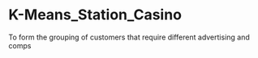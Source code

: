 # K-Means_Station_Casino
To form the grouping of customers that require different advertising and comps
